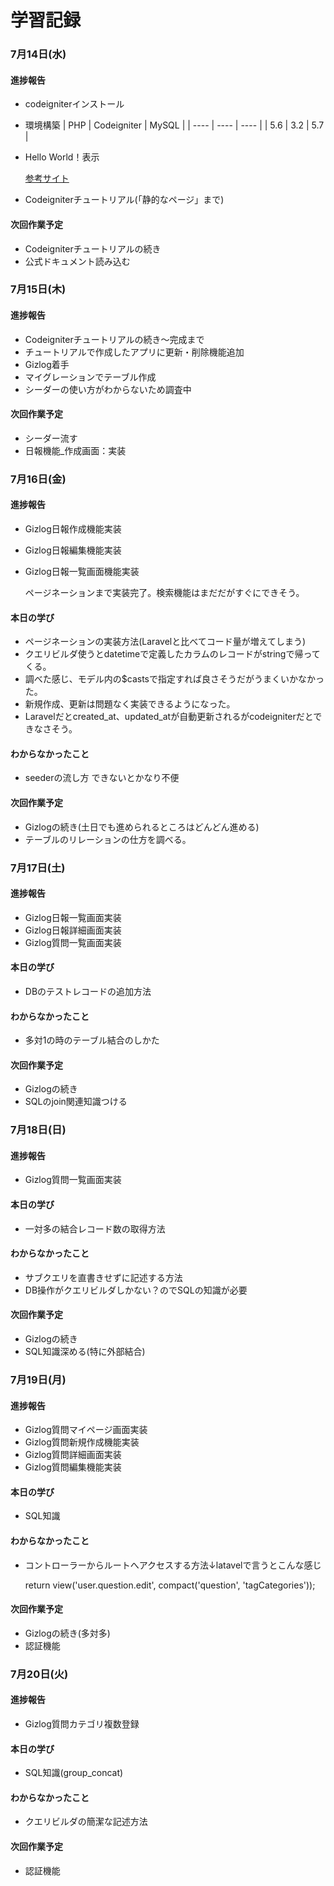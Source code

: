 # 学習記録
### 7月14日(水)
#### 進捗報告
- codeigniterインストール
- 環境構築
|  PHP  |  Codeigniter  |  MySQL  |
| ---- | ---- | ---- |
|  5.6  |  3.2  |  5.7  |

- Hello World！表示

     [参考サイト](https://deep-blog.jp/engineer/6828/)

- Codeigniterチュートリアル(「静的なページ」まで)
#### 次回作業予定
- Codeigniterチュートリアルの続き
- 公式ドキュメント読み込む


### 7月15日(木)
#### 進捗報告
- Codeigniterチュートリアルの続き〜完成まで
- チュートリアルで作成したアプリに更新・削除機能追加
- Gizlog着手
- マイグレーションでテーブル作成
- シーダーの使い方がわからないため調査中
#### 次回作業予定
- シーダー流す
- 日報機能_作成画面：実装


### 7月16日(金)
#### 進捗報告
- Gizlog日報作成機能実装
- Gizlog日報編集機能実装
- Gizlog日報一覧画面機能実装

    ページネーションまで実装完了。検索機能はまだだがすぐにできそう。
#### 本日の学び
- ページネーションの実装方法(Laravelと比べてコード量が増えてしまう)
- クエリビルダ使うとdatetimeで定義したカラムのレコードがstringで帰ってくる。
- 調べた感じ、モデル内の$castsで指定すれば良さそうだがうまくいかなかった。
- 新規作成、更新は問題なく実装できるようになった。
- Laravelだとcreated_at、updated_atが自動更新されるがcodeigniterだとできなさそう。
#### わからなかったこと
- seederの流し方
    できないとかなり不便
#### 次回作業予定
- Gizlogの続き(土日でも進められるところはどんどん進める)
- テーブルのリレーションの仕方を調べる。


### 7月17日(土)
#### 進捗報告
- Gizlog日報一覧画面実装
- Gizlog日報詳細画面実装
- Gizlog質問一覧画面実装

#### 本日の学び
- DBのテストレコードの追加方法
#### わからなかったこと
- 多対1の時のテーブル結合のしかた
#### 次回作業予定
- Gizlogの続き
- SQLのjoin関連知識つける


### 7月18日(日)
#### 進捗報告
- Gizlog質問一覧画面実装
#### 本日の学び
- 一対多の結合レコード数の取得方法
#### わからなかったこと
- サブクエリを直書きせずに記述する方法
- DB操作がクエリビルダしかない？のでSQLの知識が必要
#### 次回作業予定
- Gizlogの続き
- SQL知識深める(特に外部結合)


### 7月19日(月)
#### 進捗報告
- Gizlog質問マイページ画面実装
- Gizlog質問新規作成機能実装
- Gizlog質問詳細画面実装
- Gizlog質問編集機能実装
#### 本日の学び
- SQL知識
#### わからなかったこと
- コントローラーからルートへアクセスする方法↓latavelで言うとこんな感じ

   return view('user.question.edit', compact('question', 'tagCategories'));
#### 次回作業予定
- Gizlogの続き(多対多)
- 認証機能


### 7月20日(火)
#### 進捗報告
- Gizlog質問カテゴリ複数登録
#### 本日の学び
- SQL知識(group_concat)
#### わからなかったこと
- クエリビルダの簡潔な記述方法
#### 次回作業予定
- 認証機能